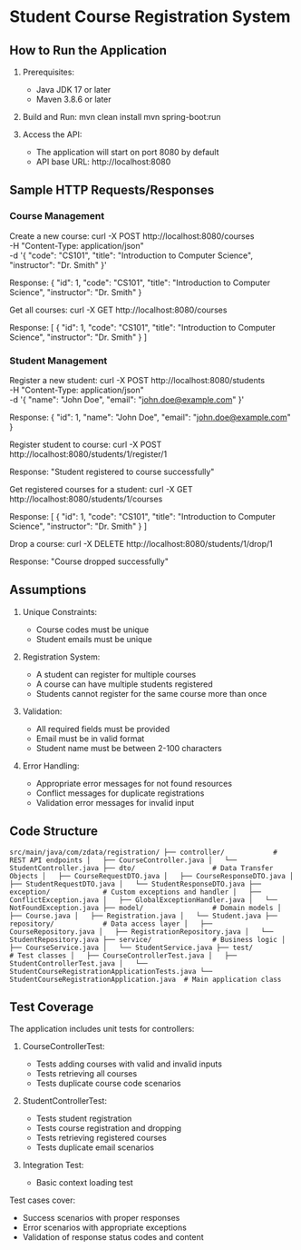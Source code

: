 # Student Course Registration System

## How to Run the Application

1. Prerequisites:
   - Java JDK 17 or later
   - Maven 3.8.6 or later

2. Build and Run:
   mvn clean install
   mvn spring-boot:run

3. Access the API:
   - The application will start on port 8080 by default
   - API base URL: http://localhost:8080

## Sample HTTP Requests/Responses

### Course Management

Create a new course:
curl -X POST http://localhost:8080/courses \
-H "Content-Type: application/json" \
-d '{
    "code": "CS101",
    "title": "Introduction to Computer Science",
    "instructor": "Dr. Smith"
}'

Response:
{
    "id": 1,
    "code": "CS101",
    "title": "Introduction to Computer Science",
    "instructor": "Dr. Smith"
}

Get all courses:
curl -X GET http://localhost:8080/courses

Response:
[
    {
        "id": 1,
        "code": "CS101",
        "title": "Introduction to Computer Science",
        "instructor": "Dr. Smith"
    }
]

### Student Management

Register a new student:
curl -X POST http://localhost:8080/students \
-H "Content-Type: application/json" \
-d '{
    "name": "John Doe",
    "email": "john.doe@example.com"
}'

Response:
{
    "id": 1,
    "name": "John Doe",
    "email": "john.doe@example.com"
}

Register student to course:
curl -X POST http://localhost:8080/students/1/register/1

Response:
"Student registered to course successfully"

Get registered courses for a student:
curl -X GET http://localhost:8080/students/1/courses

Response:
[
    {
        "id": 1,
        "code": "CS101",
        "title": "Introduction to Computer Science",
        "instructor": "Dr. Smith"
    }
]

Drop a course:
curl -X DELETE http://localhost:8080/students/1/drop/1

Response:
"Course dropped successfully"

## Assumptions

1. Unique Constraints:
   - Course codes must be unique
   - Student emails must be unique

2. Registration System:
   - A student can register for multiple courses
   - A course can have multiple students registered
   - Students cannot register for the same course more than once

3. Validation:
   - All required fields must be provided
   - Email must be in valid format
   - Student name must be between 2-100 characters

4. Error Handling:
   - Appropriate error messages for not found resources
   - Conflict messages for duplicate registrations
   - Validation error messages for invalid input

## Code Structure
    
`src/main/java/com/zdata/registration/
├── controller/            # REST API endpoints
│   ├── CourseController.java
│   └── StudentController.java
├── dto/                   # Data Transfer Objects
│   ├── CourseRequestDTO.java
│   ├── CourseResponseDTO.java
│   ├── StudentRequestDTO.java
│   └── StudentResponseDTO.java
├── exception/             # Custom exceptions and handler
│   ├── ConflictException.java
│   ├── GlobalExceptionHandler.java
│   └── NotFoundException.java
├── model/                 # Domain models
│   ├── Course.java
│   ├── Registration.java
│   └── Student.java
├── repository/            # Data access layer
│   ├── CourseRepository.java
│   ├── RegistrationRepository.java
│   └── StudentRepository.java
├── service/               # Business logic
│   ├── CourseService.java
│   └── StudentService.java
├── test/                  # Test classes
│   ├── CourseControllerTest.java
│   ├── StudentControllerTest.java
│   └── StudentCourseRegistrationApplicationTests.java
└── StudentCourseRegistrationApplication.java  # Main application class`
    

## Test Coverage

The application includes unit tests for controllers:

1. CourseControllerTest:
   - Tests adding courses with valid and invalid inputs
   - Tests retrieving all courses
   - Tests duplicate course code scenarios

2. StudentControllerTest:
   - Tests student registration
   - Tests course registration and dropping
   - Tests retrieving registered courses
   - Tests duplicate email scenarios

3. Integration Test:
   - Basic context loading test

Test cases cover:
- Success scenarios with proper responses
- Error scenarios with appropriate exceptions
- Validation of response status codes and content
